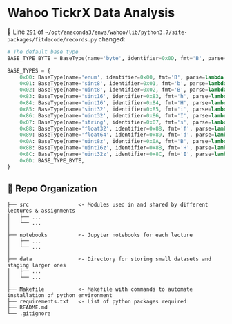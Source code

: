 # Wahoo TickrX Data Analysis

:construction:
Line `291` of `~/opt/anaconda3/envs/wahoo/lib/python3.7/site-packages/fitdecode/records.py` changed:

```python
# The default base type
BASE_TYPE_BYTE = BaseType(name='byte', identifier=0x0D, fmt='B', parse=lambda x: None if all(b == 0xFF for b in x) else x)

BASE_TYPES = {
    0x00: BaseType(name='enum', identifier=0x00, fmt='B', parse=lambda x: None if x == 0xFF else x),
    0x01: BaseType(name='sint8', identifier=0x01, fmt='b', parse=lambda x: None if x == 0x7F else x),
    0x02: BaseType(name='uint8', identifier=0x02, fmt='B', parse=lambda x: None if x == 0xFF else x),
    0x83: BaseType(name='sint16', identifier=0x83, fmt='h', parse=lambda x: None if x == 0x7FFF else x),
    0x84: BaseType(name='uint16', identifier=0x84, fmt='H', parse=lambda x: None if x == 0xFFFF else x),
    0x85: BaseType(name='sint32', identifier=0x85, fmt='i', parse=lambda x: None if x == 0x7FFFFFFF else x),
    0x86: BaseType(name='uint32', identifier=0x86, fmt='I', parse=lambda x: None if x == 0xFFFFFFFF else x),
    0x07: BaseType(name='string', identifier=0x07, fmt='s', parse=lambda x: x),
    0x88: BaseType(name='float32', identifier=0x88, fmt='f', parse=lambda x: None if math.isnan(x) else x),
    0x89: BaseType(name='float64', identifier=0x89, fmt='d', parse=lambda x: None if math.isnan(x) else x),
    0x0A: BaseType(name='uint8z', identifier=0x0A, fmt='B', parse=lambda x: None if x == 0x0 else x),
    0x8B: BaseType(name='uint16z', identifier=0x8B, fmt='H', parse=lambda x: None if x == 0x0 else x),
    0x8C: BaseType(name='uint32z', identifier=0x8C, fmt='I', parse=lambda x: None if x == 0x0 else x),
    0x0D: BASE_TYPE_BYTE,
}
```

:open_file_folder: Repo Organization
--------------------------------

    ├── src                <- Modules used in and shared by different lectures & assignments
    │   ├── ...       
    │   └── ...            
    │
    ├── notebooks          <- Jupyter notebooks for each lecture
    │   ├── ...            
    │   └── ...            
    │
    ├── data               <- Directory for storing small datasets and staging larger ones
    │   ├── ...       
    │   └── ... 
    │
    ├── Makefile           <- Makefile with commands to automate installation of python environment
    ├── requirements.txt   <- List of python packages required     
    ├── README.md
    └── .gitignore         
